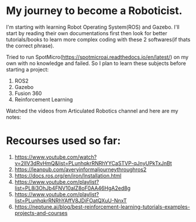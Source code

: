 # My journey to become a Roboticist.

I'm starting with learning Robot Operating System(ROS) and Gazebo. I'll start by reading their own documentations first then look for better tutorials/books to learn more complex coding with these 2 softwares(if thats the correct phrase). 

Tried to run SpotMicro(https://spotmicroai.readthedocs.io/en/latest/) on my own with no knowledge and failed. 
So I plan to learn these subjects before starting a project:
1. ROS2
2. Gazebo
3. Fusion 360
4. Reinforcement Learning

Watched the videos from Articulated Robotics channel and here are my notes:


# Recourses used so far:
1. https://www.youtube.com/watch?v=2lIV3dRvHmQ&list=PLunhqkrRNRhYYCaSTVP-qJnyUPkTxJnBt
2. https://leanpub.com/averyinformaljourneythroughros2
3. https://docs.ros.org/en/iron/Installation.html
4. https://www.youtube.com/playlist?list=PL8i3OhJb4FNV10aIZ8oF0AA46HgA2ed8g
5. https://www.youtube.com/playlist?list=PLunhqkrRNRhYAffV8JDiFOatQXuU-NnxT
6. https://neptune.ai/blog/best-reinforcement-learning-tutorials-examples-projects-and-courses
